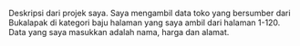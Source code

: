Deskripsi dari projek saya.
   Saya mengambil data toko yang bersumber dari Bukalapak di kategori baju halaman yang saya ambil dari halaman 1-120. Data yang saya masukkan adalah nama, harga dan alamat.
